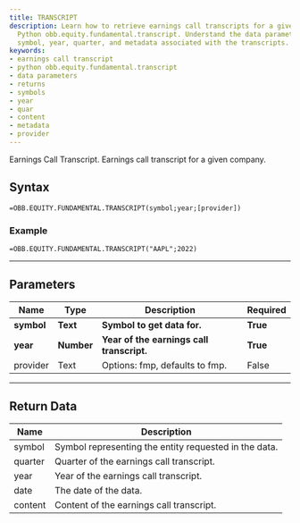 ```yaml
---
title: TRANSCRIPT
description: Learn how to retrieve earnings call transcripts for a given company using
  Python obb.equity.fundamental.transcript. Understand the data parameters, returns,
  symbol, year, quarter, and metadata associated with the transcripts.
keywords: 
- earnings call transcript
- python obb.equity.fundamental.transcript
- data parameters
- returns
- symbols
- year
- quar
- content
- metadata
- provider
---
```


<!-- markdownlint-disable MD041 -->

Earnings Call Transcript. Earnings call transcript for a given company.

## Syntax

```excel wordwrap
=OBB.EQUITY.FUNDAMENTAL.TRANSCRIPT(symbol;year;[provider])
```

### Example

```excel wordwrap
=OBB.EQUITY.FUNDAMENTAL.TRANSCRIPT("AAPL";2022)
```

---

## Parameters

| Name | Type | Description | Required |
| ---- | ---- | ----------- | -------- |
| **symbol** | **Text** | **Symbol to get data for.** | **True** |
| **year** | **Number** | **Year of the earnings call transcript.** | **True** |
| provider | Text | Options: fmp, defaults to fmp. | False |

---

## Return Data

| Name | Description |
| ---- | ----------- |
| symbol | Symbol representing the entity requested in the data.  |
| quarter | Quarter of the earnings call transcript.  |
| year | Year of the earnings call transcript.  |
| date | The date of the data.  |
| content | Content of the earnings call transcript.  |
